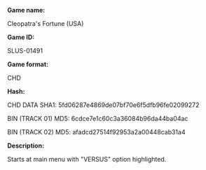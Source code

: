 ﻿**Game name:**

Cleopatra's Fortune (USA)

**Game ID:**

SLUS-01491

**Game format:**

CHD

**Hash:**

CHD DATA SHA1: 5fd06287e4869de07bf70e6f5dfb96fe02099272

BIN (TRACK 01) MD5: 6cdce7e1c60c3a36084b96da44ba04ac

BIN (TRACK 02) MD5: afadcd27514f92953a2a00448cab31a4

**Description:**

Starts at main menu with "VERSUS" option highlighted.